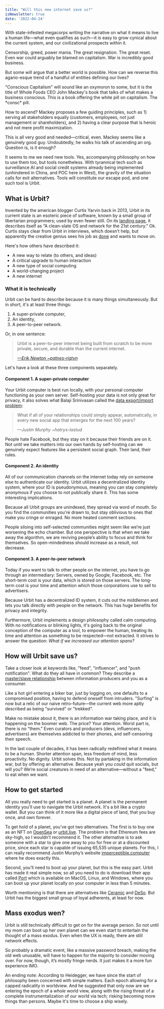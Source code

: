 ```yaml
---
title: "Will this new internet save us?"
isNewsletter: true
date: '2022-04-24'
---
```


With state-infested megacorps writing the narrative on what it means to live a human life—what even qualifies as such—it is easy to grow cynical about the current system, and our civilizational prospects within it.

Censorship, greed, power mania. The great resignation. The great reset. Even war could arguably be blamed on capitalism. War is incredibly good business.

But some will argue that a better world is possible. How can we reverse this agario-esque trend of a handful of entities defining our lives? 

"Conscious Capitalism" will sound like an oxymoron to some, but it is the title of Whole Foods CEO John Mackey's book that talks of what makes a business conscious. This is a book offering the white pill on capitalism. The \*consc\* pill.

How to ascend? Mackey proposes a few guiding principles, such as 1) serving all stakeholders equally (customers, employees, not just management or shareholders), and 2) having a clear purpose that is heroic and not mere profit maximization.

This is all very good and needed—critical, even. Mackey seems like a genuinely good guy. Undoubtedly, he walks his talk of ascending an org. Question is, is it enough?

It seems to me we need new tools. Yes, accompanying philosophy on how to use them too, but tools nonetheless. With tyrannical tech such as surveillance AI and social credit systems already being implemented (unhindered in China, and POC here in West), the gravity of the situation calls for exit alternatives. Tools will constitute our escape pod, and one such tool is Urbit.

## What is Urbit?

Invented by the american blogger Curtis Yarvin back in 2013, Urbit in its current state is an esoteric piece of software, known by a small group of libertarian programmers; used by even fewer still. On its [landing page](https://urbit.org/), it describes itself as “A clean-slate OS and network for the 21st century." Ok. Curtis stays clear from Urbit in interviews, which doesn’t help, but apparently the creative genius sees his job as [done](https://urbit.org/blog/a-founders-farewell) and wants to move on.

Here's how others have described it:

- A new way to relate (to others, and ideas)
- A critical upgrade to human interaction
- A new type of social computing
- A world-changing project
- A new internet

### What it is technically

Urbit can be hard to describe because it is many things simultaneously. But in short, it's at least three things:

1. A super-private computer,
2. An identity,
3. A peer-to-peer network.

Or, in one sentence:

> Urbit is a peer-to-peer internet being built from scratch to be more private, secure, and durable than the current internet.
>
> <cite><a href="https://urbit.org/blog/urbit-for-normies">—Erik Newton ~patnes-rigtyn</a></cite>

Let's have a look at these three components separately.

#### Component 1. A super-private computer

Your Urbit computer is best run locally, with your personal computer functioning as your own server. Self-hosting your data is not only great for privacy, it also solves what Balaji Srinivasan called the [data export/import problem](https://balajis.com/yes-you-may-need-a-blockchain/):

> What if all of your relationships could simply appear, automatically, in every new social app that emerges for the next 100 years?
>
> <cite>—Justin Murphy ~hatryx-lastud</cite>

People hate Facebook, but they stay on it because their friends are on it. Not until we take matters into our own hands by self-hosting can we genuinely expect features like a persistent social graph. Their land, their rules.

#### Component 2. An identity

All of our communication channels on the internet today rely on someone else to authenticate our identity. Urbit utilizes a decentralized identity system, where your ID is pseudonymous, meaning you can stay completely anonymous if you choose to not publically share it. This has some interesting implications.

Because all Urbit groups are unindexed, they spread via word of mouth. So you find the communities you're drawn to, but stay oblivious to ones that make you cringe or enraged. No more heated comment sections.

People siloing into self-selected communities might seem like we’re just worsening the echo chamber. But one perspective is that when we take away the algorithm, we are reviving people’s ability to focus and think for themselves. So open-mindedness should increase as a result, not decrease.

#### Component 3. A peer-to-peer network

Today if you want to talk to other people on the internet, you have to go through an intermediary: Servers, owned by Google, Facebook, etc. The short-term cost is your data, which is stored on those servers. The long-term cost is your time and attention which those corporations use to sell to advertisers.

Because Urbit has a decentralized ID system, it cuts out the middlemen and lets you talk directly with people on the network. This has huge benefits for privacy and integrity.

Furthermore, Urbit implements a design philosophy called calm computing. With no notifications or blinking lights, it's going back to the original conception of the computer as a tool, to empower the human, treating its time and attention as something to be respected—not extracted. It strives to answer the question: *What if we increased our attention spans?*

## How will Urbit save us?

Take a closer look at keywords like, "feed", "influencer", and "push notification". What do they all have in common? They describe a [master/slave relationship](https://en.wikipedia.org/wiki/Master/slave_(technology)) between information producers and you as a consumer.

Like a hot girl entering a biker bar, just by logging on, one defaults to a compromised position, having to defend oneself from intruders. "Surfing" is now but a relic of our naive retro-future—the current web more aptly described as being "survived" or "trekked".

Make no mistake about it, there is an information war taking place, and it is happening on the boomer web. The price? Your attention. Worst part is, there is no “them.” Even curators and producers (devs, influencers, advertisers) are themselves addicted to their phones, and self-censoring their speech.

In the last couple of decades, it has been radically redefined what it means to be a human. Shorter attention span, less freedom of mind, less proactivity. No dignity. Urbit solves this. Not by partaking in the information war, but by offering an alternative. Because yeah you *could* quit socials, but will you? We’re social creatures in need of an alternative—without a "feed," to eat when we want.

## How to get started

All you really need to get started is a planet. A planet is the permanent identity you'll use to navigate the Urbit network. It's a bit like a crypto wallet. But you can think of it more like a digital piece of land, that you buy once, and own forever.

To get hold of a planet, you’ve got two alternatives. The first is to buy one as an NFT on [OpenSea](https://opensea.io/collection/urbit-id) or [urbit.live](https://urbit.live/). The problem is that Ethereum fees are sky-high, so I wouldn’t recommend it. The other alternative is to ask someone with a star to give one away to you for free or at a discounted price, since each star is capable of issuing 65,535 unique planets. For this, I can really recommend Justin Murphy’s website [imperceptible.computer](http://imperceptible.computer) where he does exactly this.

Second, you’ll need to boot up your planet, but this is the easy part. Urbit has made it real simple now, so all you need to do is download their app called [Port](https://urbit.org/getting-started#port) which is available on MacOS, Linux, and Windows, where you can boot up your planet locally on your computer in less than 5 minutes.

Worth mentioning is that there are alternatives like [Ceramic](https://ceramic.network/) and [DeSo](https://www.deso.org/). But Urbit has the biggest small group of loyal adherents, at least for now.

## Mass exodus wen?

Urbit is still technically difficult to get on for the average person. So not until my mom can boot up her own planet can we even start to entertain the thought of a mass exodus. Even when the UX is ready, there are still network effects.

So probably a dramatic event, like a massive password breach, making the old web unusable, will have to happen for the majority to consider moving over. For now, though, it’s mostly fringe nerds. It just makes it a more fun experience IMO.

An ending note: According to Heidegger, we have since the start of philosophy been concerned with simple matters. Each epoch allowing for a capped radicality in worldview. And he suggested that only now are we entering the epoch of a *whole* world view, along with the rising threat of a complete instrumentalization of our world via tech; risking becoming more things than persons. Maybe it's time to choose a ship wisely.
